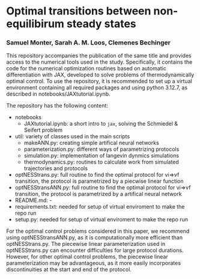 # Optimal transitions between non-equilibirum steady states
### Samuel Monter, Sarah A. M. Loos, Clemenes Bechinger

This repository accompanies the publication of the same title and provides access to the numerical tools used in the study. Specifically, it contains the code for the numerical optimization routines based on automatic differentiation with JAX, developed to solve problems of thermodynamically optimal control. To use the repository, it is recommended to set up a virtual environment containing all required packages and using python 3.12.7, as described in notebooks/JAXtutorial.ipynb.

The repository has the following content:
- notebooks
    - JAXtutorial.ipynb: a short intro to `jax`, solving the Schmiedel & Seifert problem
- util: variety of classes used in the main scripts
    - makeANN.py: creating simple artifical neural networks
    - parameterization.py: different ways of parametrizing protocols
    - simulation.py: implementation of langevin dynmics simulations
    - thermodynamics.py: routines to calculate work from simulated trajectories and protocols
- optNESStrans.py: full routine to find the optimal protocol for vi=>vf transition, the protocol is parametrized by a piecwise linear function
- optNESStransANN.py: full routine to find the optimal protocol for vi=>vf transition, the protocol is parametrized by a artifical neural network
- README.md: -
- requirements.txt: needed for setup of virtual enviroment to make the repo run
- setup.py: needed for setup of virtual enviroment to make the repo run

For the optimal control problems considered in this paper, we recommend using optNESStransANN.py, as it is computationally more efficient than optNESStrans.py. The piecewise linear parameterization used in optNESStrans.py can encounter difficulties for large protocol durations. However, for other optimal control problems, the piecewise linear parameterization may be advantageous, as it more easily incorporates discontinuities at the start and end of the protocol.
